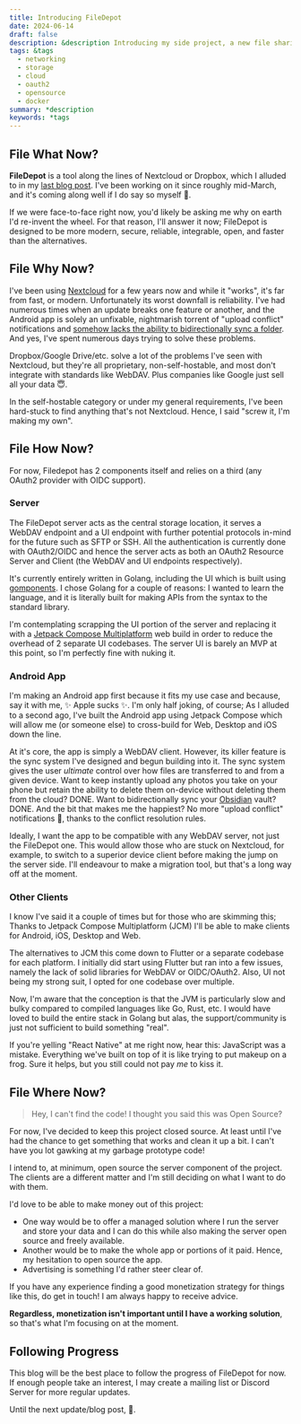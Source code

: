 ```yaml
---
title: Introducing FileDepot
date: 2024-06-14
draft: false
description: &description Introducing my side project, a new file sharing and backup system.
tags: &tags 
  - networking
  - storage
  - cloud
  - oauth2
  - opensource
  - docker
summary: *description
keywords: *tags
---
```


## File What Now?

**FileDepot** is a tool along the lines of Nextcloud or Dropbox, which I alluded to in my [last blog post](./wild-cloud-router.md). I've been working on it since roughly mid-March, and it's coming along well if I do say so myself 🥳.

If we were face-to-face right now, you'd likely be asking me why on earth I'd re-invent the wheel. For that reason, I'll answer it now; FileDepot is designed to be more modern, secure, reliable, integrable, open, and faster than the alternatives.

## File Why Now?

I've been using [Nextcloud](https://github.com/nextcloud) for a few years now and while it "works", it's far from fast, or modern. Unfortunately its worst downfall is reliability. I've had numerous times when an update breaks one feature or another, and the Android app is solely an unfixable, nightmarish torrent of "upload conflict" notifications and [somehow lacks the ability to bidirectionally sync a folder](https://github.com/nextcloud/android/issues/19). And yes, I've spent numerous days trying to solve these problems.

Dropbox/Google Drive/etc. solve a lot of the problems I've seen with Nextcloud, but they're all proprietary, non-self-hostable, and most don't integrate with standards like WebDAV. Plus companies like Google just sell all your data 😇.

In the self-hostable category or under my general requirements, I've been hard-stuck to find anything that's not Nextcloud. Hence, I said "screw it, I'm making my own".

## File How Now?

For now, Filedepot has 2 components itself and relies on a third (any OAuth2 provider with OIDC support). 

### Server

The FileDepot server acts as the central storage location, it serves a WebDAV endpoint and a UI endpoint with further potential protocols in-mind for the future such as SFTP or SSH. All the authentication is currently done with OAuth2/OIDC and hence the server acts as both an OAuth2 Resource Server and Client (the WebDAV and UI endpoints respectively).

It's currently entirely written in Golang, including the UI which is built using [gomponents](https://www.gomponents.com/). I chose Golang for a couple of reasons: I wanted to learn the language, and it is literally built for making APIs from the syntax to the standard library.

I'm contemplating scrapping the UI portion of the server and replacing it with a [Jetpack Compose Multiplatform](https://www.jetbrains.com/lp/compose-multiplatform/) web build in order to reduce the overhead of 2 separate UI codebases. The server UI is barely an MVP at this point, so I'm perfectly fine with nuking it.

### Android App

I'm making an Android app first because it fits my use case and because, say it with me, ✨ Apple sucks ✨. I'm only half joking, of course; As I alluded to a second ago, I've built the Android app using Jetpack Compose which will allow me (or someone else) to cross-build for Web, Desktop and iOS down the line.

At it's core, the app is simply a WebDAV client. However, its killer feature is the sync system I've designed and begun building into it. The sync system gives the user *ultimate* control over how files are transferred to and from a given device. Want to keep instantly upload any photos you take on your phone but retain the ability to delete them on-device without deleting them from the cloud? DONE. Want to bidirectionally sync your [Obsidian](https://obsidian.md/) vault? DONE. And the bit that makes me the happiest? No more "upload conflict" notifications 🥴, thanks to the conflict resolution rules.

Ideally, I want the app to be compatible with any WebDAV server, not just the FileDepot one. This would allow those who are stuck on Nextcloud, for example, to switch to a superior device client before making the jump on the server side. I'll endeavour to make a migration tool, but that's a long way off at the moment.

### Other Clients

I know I've said it a couple of times but for those who are skimming this; Thanks to Jetpack Compose Multiplatform (JCM) I'll be able to make clients for Android, iOS, Desktop and Web.

The alternatives to JCM this come down to Flutter or a separate codebase for each platform. I initially did start using Flutter but ran into a few issues, namely the lack of solid libraries for WebDAV or OIDC/OAuth2. Also, UI not being my strong suit, I opted for one codebase over multiple.

Now, I'm aware that the conception is that the JVM is particularly slow and bulky compared to compiled languages like Go, Rust, etc. I would have loved to build the entire stack in Golang but alas, the support/community is just not sufficient to build something "real".

If you're yelling "React Native" at me right now, hear this: JavaScript was a mistake. Everything we've built on top of it is like trying to put makeup on a frog. Sure it helps, but you still could not pay _me_ to kiss it.

## File Where Now?

> Hey, I can't find the code! I thought you said this was Open Source?

For now, I've decided to keep this project closed source. At least until I've had the chance to get something that works and clean it up a bit. I can't have you lot gawking at my garbage prototype code!

I intend to, at minimum, open source the server component of the project. The clients are a different matter and I'm still deciding on what I want to do with them. 

I'd love to be able to make money out of this project:

- One way would be to offer a managed solution where I run the server and store your data and I can do this while also making the server open source and freely available.
- Another would be to make the whole app or portions of it paid. Hence, my hesitation to open source the app.
- Advertising is something I'd rather steer clear of.

If you have any experience finding a good monetization strategy for things like this, do get in touch! I am always happy to receive advice.

**Regardless, monetization isn't important until I have a working solution**, so that's what I'm focusing on at the moment.

## Following Progress

This blog will be the best place to follow the progress of FileDepot for now. If enough people take an interest, I may create a mailing list or Discord Server for more regular updates.

Until the next update/blog post, 🫡.
